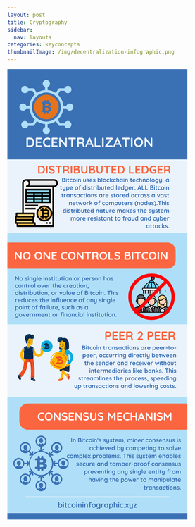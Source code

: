 ```yaml
---
layout: post
title: Cryptography
sidebar:
  nav: layouts
categories: keyconcepts
thumbnailImage: /img/decentralization-infographic.png
---
```

![Bitcoin Block](/img/decentralization-infographic.png)
